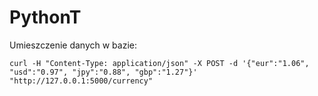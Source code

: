 # PythonT

Umieszczenie danych w bazie:
```
curl -H "Content-Type: application/json" -X POST -d '{"eur":"1.06", "usd":"0.97", "jpy":"0.88", "gbp":"1.27"}' "http://127.0.0.1:5000/currency"
```
